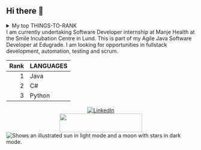 ## Hi there 👋
<details>
<summary>My top THINGS-TO-RANK</summary>

<div align="center">
    <h1>
        <img src="https://readme-typing-svg.herokuapp.com?font=Jetbrains+mono&size=40&duration=3000&color=33FF33&center=true&vCenter=true&width=435&lines=Hey..+I'm+[Your Name];This+is..;..my+Github..;" alt="Typing SVG"/>
    </h1>
</div>







</details>
I am currently undertaking Software Developer internship at Manje Health at the Smile Incubation Centre in Lund. This is part of my Agile Java Software Developer at Edugrade.
I am looking for opportunities in fullstack development, automation, testing and scrum.

| Rank | LANGUAGES     |
|-----:|---------------|
|     1|    Java       |
|     2|    C#         |
|     3|  Python       |

<div align="center">
    <!-- Replace href with your links -->
    <a href="https:/https://www.linkedin.com/in/isaac-asaba-991bb7213/">
        <img src="https://img.shields.io/badge/LinkedIn-0077B5?style=for-the-badge&logo=linkedin&logoColor=white" alt="LinkedIn"/>
    </a>
</div>
<div align="center">
    <!-- Replace href with your links -->
    <a href="https:/https://https://manjehealth.com/manje_logo.svg/">
    <img alt="manje logo" loading="lazy" width="220" height="50" decoding="async" data-nimg="1" style="color:transparent" src="/manje_logo.svg">
    </a>
</div>


<picture>
  <source media="(prefers-color-scheme: dark)" srcset="https://user-images.githubusercontent.com/25423296/163456776-7f95b81a-f1ed-45f7-b7ab-8fa810d529fa.png">
  <source media="(prefers-color-scheme: light)" srcset="https://user-images.githubusercontent.com/25423296/163456779-a8556205-d0a5-45e2-ac17-42d089e3c3f8.png">
  <img alt="Shows an illustrated sun in light mode and a moon with stars in dark mode." src="https://user-images.githubusercontent.com/25423296/163456779-a8556205-d0a5-45e2-ac17-42d089e3c3f8.png">

</picture>



<!--
**Isakso/Isakso** is a ✨ _special_ ✨ repository because its `README.md` (this file) appears on your GitHub profile.



Here are some ideas to get you started:

- 🔭 I’m currently working on ...
- 🌱 I’m currently learning ...
- 👯 I’m looking to collaborate on ...
- 🤔 I’m looking for help with ...
- 💬 Ask me about ...
- 📫 How to reach me: ...
- 😄 Pronouns: ...
- ⚡ Fun fact: ...
-->
